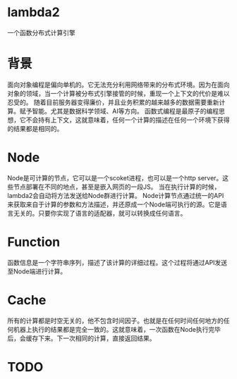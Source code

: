 # lambda2
一个函数分布式计算引擎

# 背景
面向对象编程是偏向单机的。它无法充分利用网络带来的分布式环境。因为在面向对象的领域，当一个计算被分布式引擎接管的时候，重现一个上下文的代价是难以忍受的。
随着目前服务器变得廉价，并且业务积累的越来越多的数据需要重新计算。赋予智能。尤其是数据科学领域、AI等方向。
函数式编程是最原子的编程思想，它不会持有上下文，这就意味着，任何一个计算的描述在任何一个环境下获得的结果都是相同的。

# Node
Node是可计算的节点，它可以是一个scoket进程，也可以是一个http server。这些节点部署在不同的地点，甚至是嵌入网页的一段JS。
当在执行计算的时候，lambda2会自动将方法发送给Node群进行计算。
Node计算节点通过统一的API来获取来自于计算的参数和方法描述，并还原成一个Node端可执行的源。它是语言无关的。只要你实现了语言的适配器，就可以转换成任何语言。

# Function
函数信息是一个字符串序列，描述了该计算的详细过程。这个过程将通过API发送至Node端进行计算。


# Cache
所有的计算都是时空无关的，他不包含时间因子。也就是在任何时间任何地方的任何机器上执行的结果都是完全一致的。这就意味着，一次函数在Node执行完毕后，会缓存下来。下一次相同的计算，直接返回结果。

# TODO

